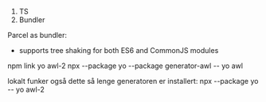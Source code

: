 1. TS
2. Bundler

Parcel as bundler:
- supports tree shaking for both ES6 and CommonJS modules


npm link
yo awl-2
npx --package yo --package generator-awl -- yo awl

lokalt funker også dette så lenge generatoren er installert:
npx --package yo -- yo awl-2

